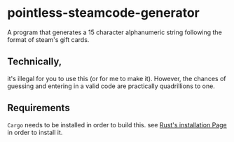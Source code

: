 # pointless-steamcode-generator
A program that generates a 15 character alphanumeric string following the format of steam's gift cards.

## Technically, 
it's illegal for you to use this (or for me to make it). However, the chances of guessing and entering in a valid code are practically quadrillions to one.

## Requirements
`Cargo` needs to be installed in order to build this. see [Rust's installation Page](https://doc.rust-lang.org/cargo/getting-started/installation.html) in order to install it.

